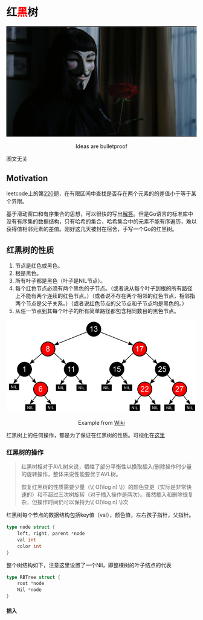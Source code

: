 # 红<span style="color:red;">黑</span>树
![V](./images/blog20221129/v.png)
<p align="center">Ideas are bulletproof</p>

图文无关

## Motivation
leetcode上的第[220](https://leetcode.cn/problems/contains-duplicate-iii/)题，在有限区间中查找是否存在两个元素的的差值小于等于某个界限。

基于滑动窗口和有序集合的思想，可以很快的写出[解答](https://leetcode.cn/submissions/detail/385867183/)。但是Go语言的标准库中没有有序集的数据结构，只有哈希的集合，哈希集合中的元素不能有序遍历，难以获得值相邻元素的差值。刚好这几天被封在宿舍，手写一个Go的红黑树。

## 红黑树的性质

1. 节点是红色或黑色。
2. 根是黑色。
3. 所有叶子都是黑色（叶子是NIL节点）。
4. 每个红色节点必须有两个黑色的子节点。（或者说从每个叶子到根的所有路径上不能有两个连续的红色节点。）（或者说不存在两个相邻的红色节点，相邻指两个节点是父子关系。）（或者说红色节点的父节点和子节点均是黑色的。）
5. 从任一节点到其每个叶子的所有简单路径都包含相同数目的黑色节点。

![Red-Black Tree](./images/blog20221129/Red-black_tree_example.png)
<p align="center">Example from <a href="https://zh.m.wikipedia.org/zh-cn/%E7%BA%A2%E9%BB%91%E6%A0%91">Wiki</a></p>

红黑树上的任何操作，都是为了保证在红黑树的性质。可视化在[这里](https://www.cs.usfca.edu/~galles/visualization/RedBlack.html)

### 红黑树的操作
> 红黑树相对于AVL树来说，牺牲了部分平衡性以换取插入/删除操作时少量的旋转操作，整体来说性能要优于AVL树。
>
> 恢复红黑树的性质需要少量（\\( O(\log n) \\)）的颜色变更（实际是非常快速的）和不超过三次树旋转（对于插入操作是两次）。虽然插入和删除很复杂，但操作时间仍可以保持为\\( O(\log n) \\)次

红黑树每个节点的数据结构包括key值（val），颜色值，左右孩子指针，父指针。
```go
type node struct {
	left, right, parent *node
	val int
	color int
}
```

整个树结构如下，注意这里设置了一个Nil，即整棵树的叶子结点的代表
```go
type RBTree struct {
	root *node
	Nil *node
}
```

#### 插入
